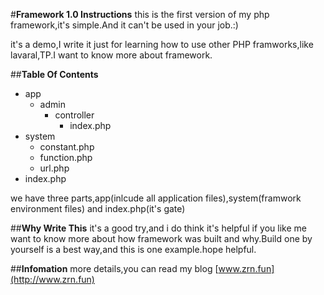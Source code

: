 #**Framework 1.0 Instructions**
this is the first version of my php framework,it's simple.And it can't be used in your job.:)

it's a demo,I write it just for learning how to use other PHP framworks,like lavaral,TP.I want to know more about framework.

##**Table Of Contents**
+ app
    + admin
      + controller
        + index.php
+ system
    + constant.php
    + function.php
    + url.php
+ index.php

we have three parts,app(inlcude all application files),system(framwork environment files) and index.php(it's gate)

##**Why Write This**
it's a good try,and i do think it's helpful if you like me want to know more about how framework was built and why.Build one by yourself is a best way,and this is one example.hope helpful.

##**Infomation**
more details,you can read my blog [www.zrn.fun](http://www.zrn.fun)